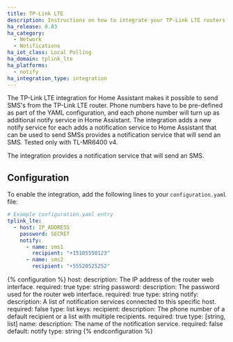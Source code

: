```yaml
---
title: TP-Link LTE
description: Instructions on how to integrate your TP-Link LTE routers within Home Assistant.
ha_release: 0.83
ha_category:
  - Network
  - Notifications
ha_iot_class: Local Polling
ha_domain: tplink_lte
ha_platforms:
  - notify
ha_integration_type: integration
---
```


The TP-Link LTE integration for Home Assistant makes it possible to send SMS's from the TP-Link LTE router. Phone numbers have to be pre-defined as part of the YAML configuration, and each phone number will turn up as additional notify service in Home Assistant. The integration adds a new notify service for each adds a notification service to Home Assistant that can be used to send SMSs provides a notification service that will send an SMS. Tested only with TL-MR6400 v4.

The integration provides a notification service that will send an SMS.

## Configuration

To enable the integration, add the following lines to your `configuration.yaml` file:

```yaml
# Example configuration.yaml entry
tplink_lte:
  - host: IP_ADDRESS
    password: SECRET
    notify:
      - name: sms1
        recipient: "+15105550123"
      - name: sms2
        recipient: "+55520525252"
```

{% configuration %}
host:
  description: The IP address of the router web interface.
  required: true
  type: string
password:
  description: The password used for the router web interface.
  required: true
  type: string
notify:
  description: A list of notification services connected to this specific host.
  required: false
  type: list
  keys:
    recipient:
      description: The phone number of a default recipient or a list with multiple recipients.
      required: true
      type: [string, list]
    name:
      description: The name of the notification service.
      required: false
      default: notify
      type: string
{% endconfiguration %}
